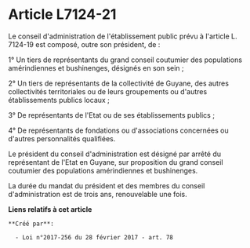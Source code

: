 # Article L7124-21

Le conseil d'administration de l'établissement public prévu à l'article L. 7124-19 est composé, outre son président, de : 

1° Un tiers de représentants du grand conseil coutumier des populations amérindiennes et bushinenges, désignés en son sein ; 

2° Un tiers de représentants de la collectivité de Guyane, des autres collectivités territoriales ou de leurs groupements ou
d'autres établissements publics locaux ; 

3° De représentants de l'Etat ou de ses établissements publics ; 

4° De représentants de fondations ou d'associations concernées ou d'autres personnalités qualifiées. 

Le président du conseil d'administration est désigné par arrêté du représentant de l'Etat en Guyane, sur proposition du grand
conseil coutumier des populations amérindiennes et bushinenges. 

La durée du mandat du président et des membres du conseil d'administration est de trois ans, renouvelable une fois.

**Liens relatifs à cet article**

	**Créé par**:

	  - Loi n°2017-256 du 28 février 2017 - art. 78
